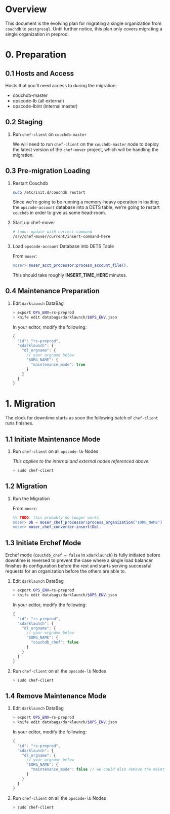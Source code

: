# Overview

This document is the evolving plan for migrating a single organization from `couchdb` to `postgresql`. Until further notice, this plan only covers migrating a single organization in preprod.

# 0. Preparation

## 0.1 Hosts and Access

Hosts that you'll need access to during the migration:
* couchdb-master
* opscode-lb (all external)
* opscode-lbint (internal master)

## 0.2 Staging

1. Run `chef-client` on `couchdb-master`

   We will need to run `chef-client` on the `couchdb-master` node to deploy the latest version of the `chef-mover` project, which will be handling the migration.

## 0.3 Pre-migration Loading

1. Restart Couchdb

   ```bash
   sudo /etc/init.d/couchdb restart
   ```

   Since we're going to be running a memory-heavy operation in loading the `opscode-account` database into a DETS table, we're going to restart `couchdb` in order to give us some head-room.

1. Start up chef-mover

   ```bash
   # todo: update with correct command
   /srv/chef-mover/current/insert-command-here
   ```

1. Load `opscode-account` Database into DETS Table

   From `moser`:

   ```erlang
   moser> moser_acct_processor:process_account_file().
   ```

   This should take roughly **INSERT_TIME_HERE** minutes.

## 0.4 Maintenance Preparation

1. Edit `darklaunch` DataBag

   ```bash
   > export OPS_ENV=rs-preprod
   > knife edit databags/darklaunch/$OPS_ENV.json
   ```

   In your editor, modify the following:

   ```javascript
   {
     "id": "rs-preprod",
     "xdarklaunch": {
       "dl_orgname": {
         // your orgname below
         "$ORG_NAME": {
           "maintenance_mode": true
         }
       }
     }
   }
   ```

# 1. Migration

The clock for downtime starts as soon the following batch of `chef-client` runs finishes.

## 1.1 Initiate Maintenance Mode

1. Run `chef-client` on all `opscode-lb` Nodes

   _This applies to the internal and external nodes referenced above._

   ```bash
   > sudo chef-client
   ```

## 1.2 Migration

1. Run the Migration

   From `moser`:

   ```erlang
   %% TODO: this probably no longer works
   moser> Db = moser_chef_processor:process_organization("$ORG_NAME") %% <- your orgname here
   moser> moser_chef_converter:insert(Db).
   ```

## 1.3 Initiate Erchef Mode

Erchef mode (`couchdb_chef = false` in `xdarklaunch`) is fully initiated before downtime is reversed to prevent the case where a single load balancer finishes its configuration before the rest and starts serving successful requests for an organization before the others are able to.

1. Edit `darklaunch` DataBag

   ```bash
   > export OPS_ENV=rs-preprod
   > knife edit databags/darklaunch/$OPS_ENV.json
   ```

   In your editor, modify the following:

   ```javascript
   {
     "id": "rs-preprod",
     "xdarklaunch": {
       "dl_orgname": {
         // your orgname below
         "$ORG_NAME": {
           "couchdb_chef": false
         }
       }
     }
   }
   ```

1. Run `chef-client` on all the `opscode-lb` Nodes

   ```bash
   > sudo chef-client
   ```

## 1.4 Remove Maintenance Mode

1. Edit `darklaunch` DataBag

   ```bash
   > export OPS_ENV=rs-preprod
   > knife edit databags/darklaunch/$OPS_ENV.json
   ```

   In your editor, modify the following:

   ```javascript
   {
     "id": "rs-preprod",
     "xdarklaunch": {
       "dl_orgname": {
         // your orgname below
         "$ORG_NAME": {
           "maintenance_mode": false // we could also remove the maintenance mode line
         }
       }
     }
   }
   ```

1. Run `chef-client` on all the `opscode-lb` Nodes

   ```bash
   > sudo chef-client
   ```